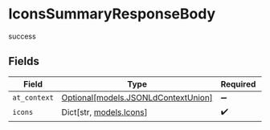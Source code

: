 # IconsSummaryResponseBody

success


## Fields

| Field                                                                  | Type                                                                   | Required                                                               | Description                                                            |
| ---------------------------------------------------------------------- | ---------------------------------------------------------------------- | ---------------------------------------------------------------------- | ---------------------------------------------------------------------- |
| `at_context`                                                           | [Optional[models.JSONLdContextUnion]](../models/jsonldcontextunion.md) | :heavy_minus_sign:                                                     | N/A                                                                    |
| `icons`                                                                | Dict[str, [models.Icons](../models/icons.md)]                          | :heavy_check_mark:                                                     | N/A                                                                    |